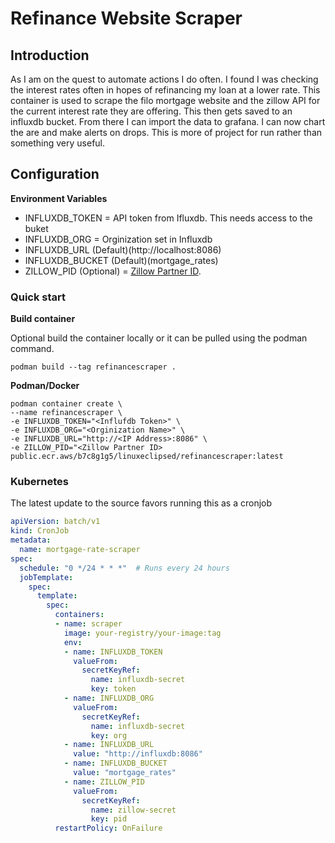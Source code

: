 # Refinance Website Scraper

## Introduction

As I am on the quest to automate actions I do often. I found I was checking the interest rates often in hopes of refinancing my loan at a lower rate. This container is used to scrape the filo mortgage website and the zillow API for the current interest rate they are offering. This then gets saved to an influxdb bucket. From there I can import the data to grafana. I can now chart the are and make alerts on drops. This is more of project for run rather than something very useful.

## Configuration

**Environment Variables**

- INFLUXDB_TOKEN = API token from Ifluxdb. This needs access to the buket
- INFLUXDB_ORG = Orginization set in Influxdb
- INFLUXDB_URL (Default)(http://localhost:8086)
- INFLUXDB_BUCKET (Default)(mortgage_rates)
- ZILLOW_PID (Optional) = [Zillow Partner ID](https://www.zillow.com/mortgage/api/#/). 

### Quick start

**Build container**

Optional build the container locally or it can be pulled using the podman command.

```
podman build --tag refinancescraper .
```

**Podman/Docker**

```
podman container create \
--name refinancescraper \
-e INFLUXDB_TOKEN="<Influfdb Token>" \
-e INFLUXDB_ORG="<Orginization Name>" \
-e INFLUXDB_URL="http://<IP Address>:8086" \
-e ZILLOW_PID="<Zillow Partner ID>
public.ecr.aws/b7c8g1g5/linuxeclipsed/refinancescraper:latest
```

### Kubernetes

The latest update to the source favors running this as a cronjob

``` yaml
apiVersion: batch/v1
kind: CronJob
metadata:
  name: mortgage-rate-scraper
spec:
  schedule: "0 */24 * * *"  # Runs every 24 hours
  jobTemplate:
    spec:
      template:
        spec:
          containers:
          - name: scraper
            image: your-registry/your-image:tag
            env:
            - name: INFLUXDB_TOKEN
              valueFrom:
                secretKeyRef:
                  name: influxdb-secret
                  key: token
            - name: INFLUXDB_ORG
              valueFrom:
                secretKeyRef:
                  name: influxdb-secret
                  key: org
            - name: INFLUXDB_URL
              value: "http://influxdb:8086"
            - name: INFLUXDB_BUCKET
              value: "mortgage_rates"
            - name: ZILLOW_PID
              valueFrom:
                secretKeyRef:
                  name: zillow-secret
                  key: pid
          restartPolicy: OnFailure
```
